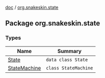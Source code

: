 [doc](../index.md) / [org.snakeskin.state](./index.md)

## Package org.snakeskin.state

### Types

| Name | Summary |
|---|---|
| [State](-state/index.md) | `data class State` |
| [StateMachine](-state-machine/index.md) | `class StateMachine` |
